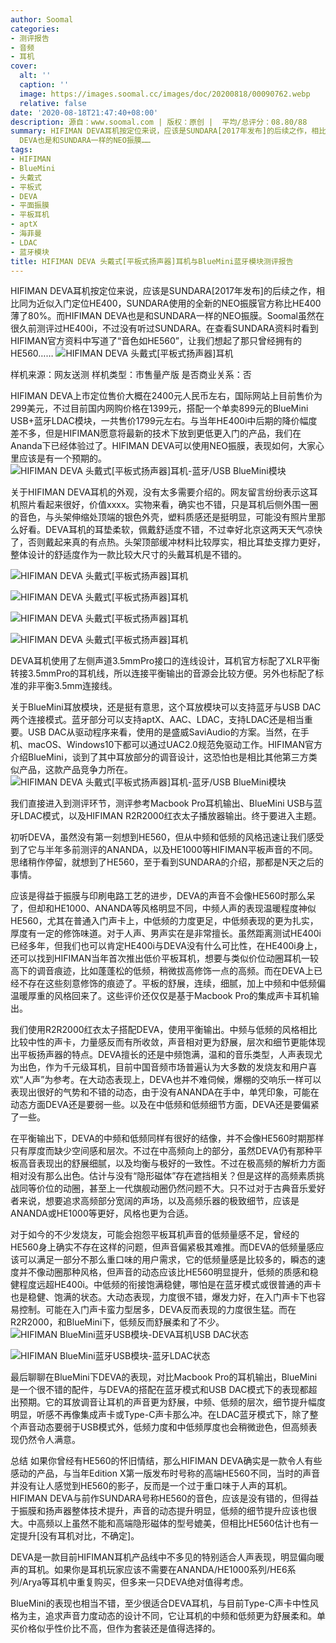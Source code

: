 ```yaml
---
author: Soomal
categories:
- 测评报告
- 音频
- 耳机
cover:
  alt: ''
  caption: ''
  image: https://images.soomal.cc/images/doc/20200818/00090762.webp
  relative: false
date: '2020-08-18T21:47:40+08:00'
description: 源自：www.soomal.com | 版权：原创 |  平均/总评分：08.80/88
summary: HIFIMAN DEVA耳机按定位来说，应该是SUNDARA[2017年发布]的后续之作，相比更早期入门定位的HE400，SUNDARA使用的全新的NEO振膜官方称比HE400薄了80%。而HIFIMAN
  DEVA也是和SUNDARA一样的NEO振膜……
tags:
- HIFIMAN
- BlueMini
- 头戴式
- 平板式
- DEVA
- 平面振膜
- 平板耳机
- aptX
- 海菲曼
- LDAC
- 蓝牙模块
title: HIFIMAN DEVA 头戴式[平板式扬声器]耳机与BlueMini蓝牙模块测评报告
---
```


HIFIMAN DEVA耳机按定位来说，应该是SUNDARA[2017年发布]的后续之作，相比同为近似入门定位HE400，SUNDARA使用的全新的NEO振膜官方称比HE400薄了80%。而HIFIMAN DEVA也是和SUNDARA一样的NEO振膜。Soomal虽然在很久前测评过HE400i，不过没有听过SUNDARA。在查看SUNDARA资料时看到HIFIMAN官方资料中写道了“音色如HE560”，让我们想起了那只曾经拥有的HE560……
![HIFIMAN DEVA 头戴式[平板式扬声器]耳机](https://images.soomal.cc/images/doc/20200815/00090669.webp)





样机来源：网友送测
样机类型：市售量产版
是否商业关系：否

HIFIMAN DEVA上市定位售价大概在2400元人民币左右，国际网站上目前售价为299美元，不过目前国内网购价格在1399元，搭配一个单卖899元的BlueMini USB+蓝牙LDAC模块，一共售价1799元左右。与当年HE400i中后期的降价幅度差不多，但是HIFIMAN愿意将最新的技术下放到更低更入门的产品，我们在Ananda下已经体验过了。HIFIMAN DEVA可以使用NEO振膜，表现如何，大家心里应该是有一个预期的。
![HIFIMAN DEVA 头戴式[平板式扬声器]耳机-蓝牙/USB BlueMini模块](https://images.soomal.cc/images/doc/20200815/00090684.webp)




关于HIFIMAN DEVA耳机的外观，没有太多需要介绍的。网友留言纷纷表示这耳机照片看起来很好，价值xxxx。实物来看，确实也不错，只是耳机后侧外围一圈的音色，与头架伸缩处顶端的银色外壳，塑料质感还是挺明显，可能没有照片里那么好看。DEVA耳机的耳垫柔软，佩戴舒适度不错，不过幸好北京这两天天气凉快了，否则戴起来真的有点热。头架顶部缓冲材料比较厚实，相比耳垫支撑力更好，整体设计的舒适度作为一款比较大尺寸的头戴耳机是不错的。

![HIFIMAN DEVA 头戴式[平板式扬声器]耳机](https://images.soomal.cc/images/doc/20200815/00090672_01.webp)




![HIFIMAN DEVA 头戴式[平板式扬声器]耳机](https://images.soomal.cc/images/doc/20200815/00090673_01.webp)




![HIFIMAN DEVA 头戴式[平板式扬声器]耳机](https://images.soomal.cc/images/doc/20200815/00090677_01.webp)




![HIFIMAN DEVA 头戴式[平板式扬声器]耳机](https://images.soomal.cc/images/doc/20200815/00090678_01.webp)




DEVA耳机使用了左侧声道3.5mmPro接口的连线设计，耳机官方标配了XLR平衡转接3.5mmPro的耳机线，所以连接平衡输出的音源会比较方便。另外也标配了标准的非平衡3.5mm连接线。

关于BlueMini耳放模块，还是挺有意思，这个耳放模块可以支持蓝牙与USB DAC两个连接模式。蓝牙部分可以支持aptX、AAC、LDAC，支持LDAC还是相当重要。USB DAC从驱动程序来看，使用的是盛威SaviAudio的方案。当然，在手机、macOS、Windows10下都可以通过UAC2.0规范免驱动工作。HIFIMAN官方介绍BlueMini，谈到了其中耳放部分的调音设计，这恐怕也是相比其他第三方类似产品，这款产品竞争力所在。
![HIFIMAN DEVA 头戴式[平板式扬声器]耳机-蓝牙/USB BlueMini模块](https://images.soomal.cc/images/doc/20200815/00090685.webp)




我们直接进入到测评环节，测评参考Macbook Pro耳机输出、BlueMini USB与蓝牙LDAC模式，以及HIFIMAN R2R2000红衣太子播放器输出。终于要进入主题。

初听DEVA，虽然没有第一刻想到HE560，但从中频和低频的风格迅速让我们感受到了它与半年多前测评的ANANDA，以及HE1000等HIFIMAN平板声音的不同。思绪稍作停留，就想到了HE560，至于看到SUNDARA的介绍，那都是N天之后的事情。

应该是得益于振膜与印刷电路工艺的进步，DEVA的声音不会像HE560时那么呆了，但却和HE1000、ANANDA等风格明显不同，中频人声的表现温暖程度神似HE560，尤其在普通入门声卡上，中低频的力度更足，中低频表现的更为扎实，厚度有一定的修饰味道。对于人声、男声实在是非常擅长。虽然距离测试HE400i已经多年，但我们也可以肯定HE400i与DEVA没有什么可比性，在HE400i身上，还可以找到HIFIMAN当年首次推出低价平板耳机，想要与类似价位动圈耳机一较高下的调音痕迹，比如蓬蓬松的低频，稍微拔高修饰一点的高频。而在DEVA上已经不存在这些刻意修饰的痕迹了。平板的舒展，连续，细腻，加上中频和中低频偏温暖厚重的风格回来了。这些评价还仅仅是基于Macbook Pro的集成声卡耳机输出。

我们使用R2R2000红衣太子搭配DEVA，使用平衡输出。中频与低频的风格相比比较中性的声卡，力量感反而有所收敛，声音相对更为舒展，层次和细节更能体现出平板扬声器的特点。DEVA擅长的还是中频饱满，温和的音乐类型，人声表现尤为出色，作为千元级耳机，目前中国音频市场普遍认为大多数的发烧友和用户喜欢“人声”为参考。在大动态表现上，DEVA也并不难伺候，爆棚的交响乐一样可以表现出很好的气势和不错的动态，由于没有ANANDA在手中，单凭印象，可能在动态方面DEVA还是要弱一些。以及在中低频和低频细节方面，DEVA还是要偏紧了一些。

在平衡输出下，DEVA的中频和低频同样有很好的结像，并不会像HE560时期那样只有厚度而缺少空间感和层次。不过在中高频向上的部分，虽然DEVA仍有那种平板高音表现出的舒展细腻，以及均衡与极好的一致性。不过在极高频的解析力方面相对没有那么出色。估计与没有“隐形磁体”存在遮挡相关？但是这样的高频素质挑战同等价位的动圈，甚至上一代旗舰动圈仍然问题不大。只不过对于古典音乐爱好者来说，想要追求高频部分宽阔的声场，以及高频乐器的极致细节，应该是ANANDA或HE1000等更好，风格也更为合适。

对于如今的不少发烧友，可能会抱怨平板耳机声音的低频量感不足，曾经的HE560身上确实不存在这样的问题，但声音偏紧极其难推。而DEVA的低频量感应该可以满足一部分不那么重口味的用户需求，它的低频量感是比较多的，瞬态的速度并不像动圈那种风格，但声音的动态应该比HE560明显提升，低频的质感和稳健程度远超HE400i。中低频的衔接饱满稳健，哪怕是在蓝牙模式或很普通的声卡也是稳健、饱满的状态。大动态表现，力度很不错，爆发力好，在入门声卡下也容易控制。可能在入门声卡蛮力型居多，DEVA反而表现的力度很生猛。而在R2R2000，和BlueMini下，低频反而舒展柔和了不少。
![HIFIMAN BlueMini蓝牙USB模块-DEVA耳机USB DAC状态](https://images.soomal.cc/images/doc/20200818/00090763.webp)




![HIFIMAN BlueMini蓝牙USB模块-蓝牙LDAC状态](https://images.soomal.cc/images/doc/20200818/00090764.webp)




最后聊聊在BlueMini下DEVA的表现，对比Macbook Pro的耳机输出，BlueMini是一个很不错的配件，与DEVA的搭配在蓝牙模式和USB DAC模式下的表现都超出预期。它的耳放调音让耳机的声音更为舒展，中频、低频的层次，细节提升幅度明显，听感不再像集成声卡或Type-C声卡那么冲。在LDAC蓝牙模式下，除了整个声音动态要弱于USB模式外，低频力度和中低频厚度也会稍微逊色，但高频表现仍然令人满意。

总结
如果你曾经有HE560的怀旧情结，那么HIFIMAN DEVA确实是一款令人有些感动的产品，与当年Edition X第一版发布时号称的高端HE560不同，当时的声音并没有让人感觉到HE560的影子，反而是一个过于重口味于人声的耳机。HIFIMAN DEVA与前作SUNDARA号称HE560的音色，应该是没有错的，但得益于振膜和扬声器整体技术提升，声音的动态提升明显，低频的细节提升应该也很大。中高频以上虽然不能和高端隐形磁体的型号媲美，但相比HE560估计也有一定提升[没有耳机对比，不确定]。

DEVA是一款目前HIFIMAN耳机产品线中不多见的特别适合人声表现，明显偏向暖声的耳机。如果你是耳机玩家应该不需要在ANANDA/HE1000系列/HE6系列/Arya等耳机中重复购买，但多来一只DEVA绝对值得考虑。

BlueMini的表现也相当不错，至少很适合DEVA耳机，与目前Type-C声卡中性风格为主，追求声音力度动态的设计不同，它让耳机的中频和低频更为舒展柔和。单买价格似乎性价比不高，但作为套装还是值得选择的。